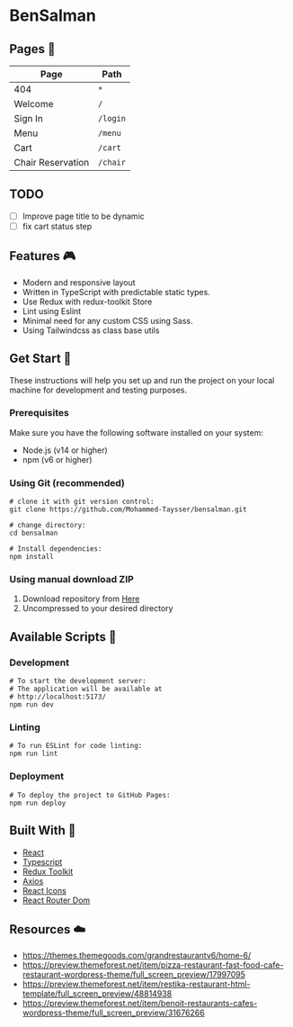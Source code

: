 # BenSalman

## Pages 📃

| Page              | Path     |
| ----------------- | -------- |
| 404               | `*`      |
| Welcome           | `/`      |
| Sign In           | `/login` |
| Menu              | `/menu`  |
| Cart              | `/cart`  |
| Chair Reservation | `/chair` |

## TODO

- [ ] Improve page title to be dynamic
- [ ] fix cart status step

## Features 🎮

- Modern and responsive layout
- Written in TypeScript with predictable static types.
- Use Redux with redux-toolkit Store
- Lint using Eslint
- Minimal need for any custom CSS using Sass.
- Using Tailwindcss as class base utils

## Get Start 🚀

These instructions will help you set up and run the project on your local machine for development and testing purposes.

### Prerequisites

Make sure you have the following software installed on your system:

- Node.js (v14 or higher)
- npm (v6 or higher)

### Using Git (recommended)

```shell
# clone it with git version control:
git clone https://github.com/Mohammed-Taysser/bensalman.git

# change directory:
cd bensalman

# Install dependencies:
npm install
```

### Using manual download ZIP

1. Download repository from [Here](https://minhaskamal.github.io/DownGit/#/home?url=https://github.com/Mohammed-Taysser/bensalman)
2. Uncompressed to your desired directory

## Available Scripts 🤖

### Development

```shell
# To start the development server:
# The application will be available at
# http://localhost:5173/
npm run dev
```

### Linting

```shell
# To run ESLint for code linting:
npm run lint
```

### Deployment

```shell
# To deploy the project to GitHub Pages:
npm run deploy
```

## Built With 🧰

- [React](https://reactjs.org/)
- [Typescript](https://www.typescriptlang.org/)
- [Redux Toolkit](https://redux-toolkit.js.org/)
- [Axios](https://axios-http.com/)
- [React Icons](https://react-icons.github.io/react-icons)
- [React Router Dom](https://reactrouter.com/en/main)

## Resources ☁️

- <https://themes.themegoods.com/grandrestaurantv6/home-6/>
- <https://preview.themeforest.net/item/pizza-restaurant-fast-food-cafe-restaurant-wordpress-theme/full_screen_preview/17997095>
- <https://preview.themeforest.net/item/restika-restaurant-html-template/full_screen_preview/48814938>
- <https://preview.themeforest.net/item/benoit-restaurants-cafes-wordpress-theme/full_screen_preview/31676266>
